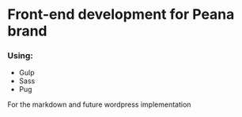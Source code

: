 # Front-end development for Peana brand

### Using:

- Gulp
- Sass
- Pug

For the markdown and future wordpress implementation